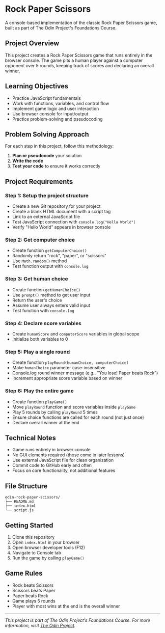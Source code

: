 # Rock Paper Scissors

A console-based implementation of the classic Rock Paper Scissors game, built as part of The Odin Project's Foundations Course.

## Project Overview

This project creates a Rock Paper Scissors game that runs entirely in the browser console. The game pits a human player against a computer opponent over 5 rounds, keeping track of scores and declaring an overall winner.

## Learning Objectives

-   Practice JavaScript fundamentals
-   Work with functions, variables, and control flow
-   Implement game logic and user interaction
-   Use browser console for input/output
-   Practice problem-solving and pseudocoding

## Problem Solving Approach

For each step in this project, follow this methodology:

1. **Plan or pseudocode** your solution
2. **Write the code**
3. **Test your code** to ensure it works correctly

## Project Requirements

### Step 1: Setup the project structure

-   Create a new Git repository for your project
-   Create a blank HTML document with a script tag
-   Link to an external JavaScript file
-   Test JavaScript connection with `console.log("Hello World")`
-   Verify "Hello World" appears in browser console

### Step 2: Get computer choice

-   Create function `getComputerChoice()`
-   Randomly return "rock", "paper", or "scissors"
-   Use `Math.random()` method
-   Test function output with `console.log`

### Step 3: Get human choice

-   Create function `getHumanChoice()`
-   Use `prompt()` method to get user input
-   Return the user's choice
-   Assume user always enters valid input
-   Test function with `console.log`

### Step 4: Declare score variables

-   Create `humanScore` and `computerScore` variables in global scope
-   Initialize both variables to 0

### Step 5: Play a single round

-   Create function `playRound(humanChoice, computerChoice)`
-   Make `humanChoice` parameter case-insensitive
-   Console.log round winner message (e.g., "You lose! Paper beats Rock")
-   Increment appropriate score variable based on winner

### Step 6: Play the entire game

-   Create function `playGame()`
-   Move `playRound` function and score variables inside `playGame`
-   Play 5 rounds by calling `playRound` 5 times
-   Ensure choice functions are called for each round (not just once)
-   Declare overall winner at the end

## Technical Notes

-   Game runs entirely in browser console
-   No GUI elements required (those come in later lessons)
-   Use external JavaScript file for clean organization
-   Commit code to GitHub early and often
-   Focus on core functionality, not additional features

## File Structure

```
odin-rock-paper-scissors/
├── README.md
├── index.html
└── script.js
```

## Getting Started

1. Clone this repository
2. Open `index.html` in your browser
3. Open browser developer tools (F12)
4. Navigate to Console tab
5. Run the game by calling `playGame()`

## Game Rules

-   Rock beats Scissors
-   Scissors beats Paper
-   Paper beats Rock
-   Game plays 5 rounds
-   Player with most wins at the end is the overall winner

---

_This project is part of The Odin Project's Foundations Course. For more information, visit [The Odin Project](https://www.theodinproject.com/)._
